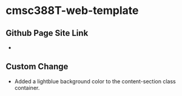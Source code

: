 # cmsc388T-web-template

## Github Page Site Link
- 

## Custom Change
- Added a lightblue background color to the content-section class container.
